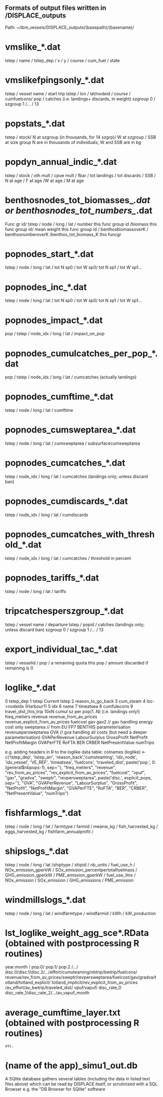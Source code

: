 ## Formats of output files written in /DISPLACE_outputs


Path: ~/ibm_vessels/DISPLACE_outputs/(basepath)/(basename)/


# vmslike_*.dat
tstep / name / tstep_dep / x / y / course / cum_fuel / state


# vmslikefpingsonly_*.dat
tstep / vessel name /  start trip tstep / lon / lat/nodeid / course / cumfuelcons/ pop / catches (i.e. landings+ discards, in weight) szgroup 0 /  szgroup 1 /... / 13


# popstats_*.dat
tstep / stock/ N at szgroup (in thousands, for 14 szgrp)/  W at szgroup / SSB at size group 
N are in thousands of individuals, W and SSB are in kg


# popdyn_annual_indic_*.dat
tstep / stock / oth mult / cpue mult / fbar / tot landings / tot discards / SSB / N at age / F at age /W at age / M at age


# benthosnodes_tot_biomasses_*.dat or benthosnodes_tot_numbers_*.dat
Func gr id/ tstep / node / long / lat / number this func group id /biomass this func group id/ mean weight this func group id / benthosbiomassoverK / benthosnumberoverK /benthos_tot_biomass_K this funcgr 


# popnodes_start_*.dat
tstep / node / long / lat / tot N sp0 / tot W sp0/ tot N sp1 / tot W sp1...
 

# popnodes_inc_*.dat
tstep / node / long / lat / tot N sp0 / tot W sp0/ tot N sp1 / tot W sp1...


# popnodes_impact_*.dat
pop / tstep / node_idx / long / lat / impact_on_pop


# popnodes_cumulcatches_per_pop_*.dat
pop / tstep / node_idx / long / lat / cumcatches (actually landings)


# popnodes_cumftime_*.dat
tstep /  node /  long /   lat /   cumftime


# popnodes_cumsweptarea_*.dat
tstep /  node /  long  /  lat  /  cumsweptarea / subsurfacecumsweptarea


# popnodes_cumcatches_*.dat
tstep / node_idx / long / lat / cumcatches (landings only; unless discard ban)


# popnodes_cumdiscards_*.dat
tstep / node_idx / long / lat / cumdiscards


# popnodes_cumcatches_with_threshold_*.dat
tstep / node_idx / long / lat / cumcatches / threshold in percent


# popnodes_tariffs_*.dat
tstep / node / long / lat /  tariffs


# tripcatchesperszgroup_*.dat
tstep / vessel name / departure tstep / popid / catches (landings only; unless discard ban) szgroup 0 /  szgroup 1 /... / 13


# export_individual_tac_*.dat
tstep / vesselid / pop / a remaining quota this pop / amount discarded if remaining is 0


# loglike_*.dat
0 tstep_dep
1 tstep         Current tstep
2 reason_to_go_back
3 cum_steam
4 loc->nodeidx (Harbour?)
5 idx
6 name
7 timeatsea
8 cumfulecons
9 travel_dist_this_trip
10xN    cumul sz per pop(1..N) (i.e. landings only!)
freq_metiers
revenue
revenue_from_av_prices
revenue_explicit_from_av_prices
fuelcost
gav
gav2 // gav handling energy cost only
sweptarea // from EU FP7 BENTHIS parameterisation
revenuepersweptarea
GVA // gva handling all costs (but need a deeper parameterisation)
GVAPerRevenue
LabourSurplus
GrossProfit
NetProfit
NetProfitMargin
GVAPerFTE
RoFTA
BER
CRBER
NetPresentValue
numTrips

e.g. adding headers in R to the loglike data table:
colnames (loglike) <- c('tstep_dep', 'tstep_arr', 'reason_back','cumsteaming', 'idx_node', 
                        'idx_vessel', 'VE_REF', 'timeatsea', 'fuelcons', 'traveled_dist', 
                         paste('pop.', 0:(general$nbpops-1), sep=''), 
                         "freq_metiers", "revenue", "rev_from_av_prices", "rev_explicit_from_av_prices", 
                         "fuelcost", "vpuf", "gav", "gradva", 
                         "sweptr", "revpersweptarea",
                         paste('disc.',  explicit_pops, sep=''), 
                         "GVA", "GVAPerRevenue", "LabourSurplus", "GrossProfit", "NetProfit", 
                         "NetProfitMargin", "GVAPerFTE", "RoFTA", "BER", "CRBER", "NetPresentValue", "numTrips")   


# fishfarmlogs_*.dat
tstep / node / long / lat / farmtype / farmid / meanw_kg / fish_harvested_kg / eggs_harvested_kg / fishfarm_annualprofit /


# shipslogs_*.dat
tstep / node / long / lat /shiptype / shipid / nb_units / fuel_use_h / NOx_emission_gperkW / SOx_emission_percentpertotalfuelmass / GHG_emission_gperkW / PME_emission_gperkW / fuel_use_litre / NOx_emission / SOx_emission / GHG_emissions / PME_emission


# windmillslogs_*.dat
 tstep / node / long / lat / windfarmtype / windfarmid / kWh / kW_production


# lst_loglike_weight_agg_sce*.RData (obtained with postprocessing R routines)
year.month / pop.0/ pop.1/ pop.2 /…/ disc.0/disc.1/disc.2/…/effort/cumsteaming/nbtrip/bwtrip/fuelcons/
revenue/rev_from_av_prices/sweptr/revpersweptarea/fuelcost/gav/gradva/totland/totland_explicit/
totland_implicit/rev_explicit_from_av_prices /av_effort/av_bwtrip/traveled_dist/
vpuf/vapuf/ disc_rate_0 disc_rate_1/disc_rate_2/…/av_vapuf_month 


# average_cumftime_layer.txt (obtained with postprocessing R routines)
	etc.


# (name of the app)_simu1_out.db 
A SQlite database gathers several tables (including the data in listed text files above) 
which can be read by DISPLACE itself, 
or scrutinized with a SQL Browser e.g. the "DB Browser for SQlite" software



